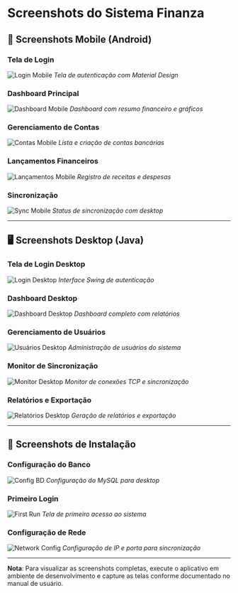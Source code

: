 # Screenshots do Sistema Finanza

## 📱 Screenshots Mobile (Android)

### Tela de Login
![Login Mobile](mobile/mobile_login.png)
*Tela de autenticação com Material Design*

### Dashboard Principal
![Dashboard Mobile](mobile/mobile_dashboard.png)
*Dashboard com resumo financeiro e gráficos*

### Gerenciamento de Contas
![Contas Mobile](mobile/mobile_accounts.png)
*Lista e criação de contas bancárias*

### Lançamentos Financeiros
![Lançamentos Mobile](mobile/mobile_movements.png)
*Registro de receitas e despesas*

### Sincronização
![Sync Mobile](mobile/mobile_sync.png)
*Status de sincronização com desktop*

---

## 🖥️ Screenshots Desktop (Java)

### Tela de Login Desktop
![Login Desktop](desktop/desktop_login.png)
*Interface Swing de autenticação*

### Dashboard Desktop
![Dashboard Desktop](desktop/desktop_dashboard.png)
*Dashboard completo com relatórios*

### Gerenciamento de Usuários
![Usuários Desktop](desktop/desktop_users.png)
*Administração de usuários do sistema*

### Monitor de Sincronização
![Monitor Desktop](desktop/desktop_sync_monitor.png)
*Monitor de conexões TCP e sincronização*

### Relatórios e Exportação
![Relatórios Desktop](desktop/desktop_reports.png)
*Geração de relatórios e exportação*

---

## 🔧 Screenshots de Instalação

### Configuração do Banco
![Config BD](setup/setup_database.png)
*Configuração do MySQL para desktop*

### Primeiro Login
![First Run](setup/setup_first_run.png)
*Tela de primeiro acesso ao sistema*

### Configuração de Rede
![Network Config](setup/setup_network.png)
*Configuração de IP e porta para sincronização*

---

**Nota**: Para visualizar as screenshots completas, execute o aplicativo em ambiente de desenvolvimento e capture as telas conforme documentado no manual de usuário.